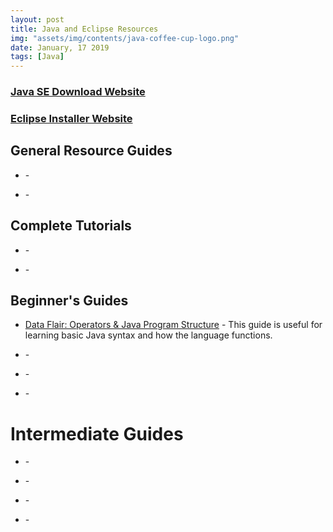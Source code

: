 ```yaml
---
layout: post
title: Java and Eclipse Resources
img: "assets/img/contents/java-coffee-cup-logo.png"
date: January, 17 2019
tags: [Java]
---
```


### [Java SE Download Website](https://www.oracle.com/technetwork/java/javase/downloads/index.html)
### [Eclipse Installer Website](https://www.eclipse.org/downloads/packages/installer)


## General Resource Guides
* []() - 

* []() - 

## Complete Tutorials
* []() - 

* []() - 

## Beginner's Guides
* [Data Flair: Operators & Java Program Structure](https://data-flair.training/blogs/basic-java-syntax/) - This guide is useful for learning basic Java syntax and how the language functions.

* []() - 

* []() - 

* []() - 

# Intermediate Guides
* []() - 

* []() - 

* []() - 

* []() - 

